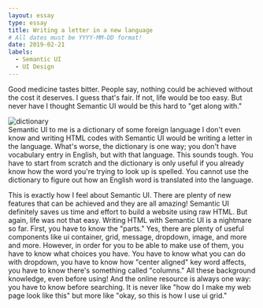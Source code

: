 ```yaml
---
layout: essay
type: essay
title: Writing a letter in a new language
# All dates must be YYYY-MM-DD format!
date: 2019-02-21
labels:
  - Semantic UI
  - UI Design
---
```


Good medicine tastes bitter.
People say, nothing could be achieved without the cost it deserves. I guess that's fair. If not, life would be too easy. But never have I thought Semantic UI would be this hard to "get along with."

<img class="ui tiny avatar image" alt="dictionary" src="https://static.makeuseof.com/wp-content/uploads/2015/11/dictionary_shutterstock_45765181.jpg"><br>
Semantic UI to me is a dictionary of some foreign language I don't even know and writing HTML codes with Semantic UI would be writing a letter in the language. What's worse, the dictionary is one way; you don't have vocabulary entry in English, but with that language. This sounds tough. You have to start from scratch and the dictionary is only useful if you already know how the word you're trying to look up is spelled. You cannot use the dictionary to figure out how an English word is translated into the language.

This is exactly how I feel about Semantic UI. There are plenty of new features that can be achieved and they are all amazing! Semantic UI definitely saves us time and effort to build a website using raw HTML. But again, life was not that easy. Writing HTML with Semantic UI is a nightmare so far. First, you have to know the "parts." Yes, there are plenty of useful components like ui container, grid, message, dropdown, image, and more and more. However, in order for you to be able to make use of them, you have to know what choices you have. You have to know what you can do with dropdown, you have to know how "center aligned" key word affects, you have to know there's something called "columns." All these background knowledge, even before using! And the online resource is always one way: you have to know before searching. It is never like "how do I make my web page look like this" but more like "okay, so this is how I use ui grid." 
